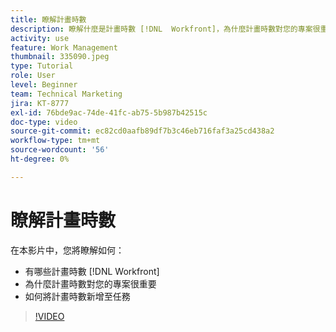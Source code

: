 ```yaml
---
title: 瞭解計畫時數
description: 瞭解什麼是計畫時數 [!DNL  Workfront]，為什麼計畫時數對您的專案很重要，以及如何新增計畫時數到任務。
activity: use
feature: Work Management
thumbnail: 335090.jpeg
type: Tutorial
role: User
level: Beginner
team: Technical Marketing
jira: KT-8777
exl-id: 76bde9ac-74de-41fc-ab75-5b987b42515c
doc-type: video
source-git-commit: ec82cd0aafb89df7b3c46eb716faf3a25cd438a2
workflow-type: tm+mt
source-wordcount: '56'
ht-degree: 0%

---
```


# 瞭解計畫時數

在本影片中，您將瞭解如何：

* 有哪些計畫時數 [!DNL  Workfront]
* 為什麼計畫時數對您的專案很重要
* 如何將計畫時數新增至任務

>[!VIDEO](https://video.tv.adobe.com/v/335090/?quality=12&learn=on)


<!---
learn more urls:
Overview of task duration and duration type
Planned hours overview
--->
